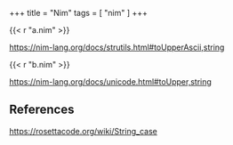 +++
title = "Nim"
tags = [ "nim" ]
+++

{{< r "a.nim" >}}

<https://nim-lang.org/docs/strutils.html#toUpperAscii,string>

{{< r "b.nim" >}}

<https://nim-lang.org/docs/unicode.html#toUpper,string>

## References

<https://rosettacode.org/wiki/String_case>
